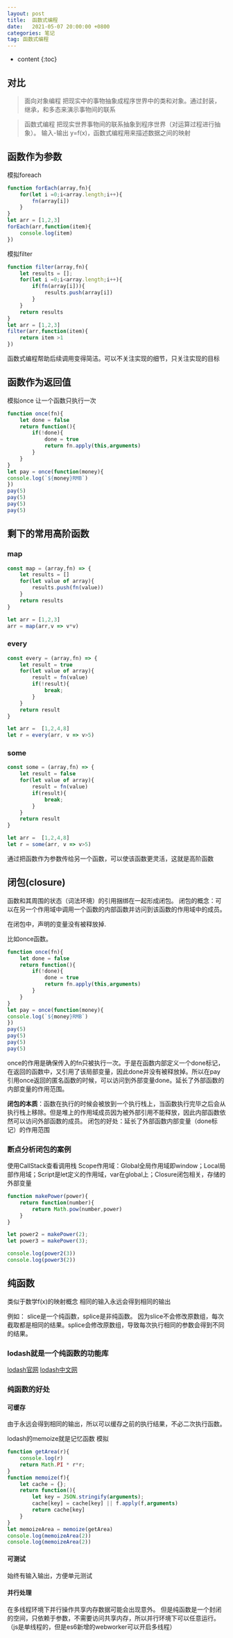 ```yaml
---
layout: post
title:  函数式编程
date:   2021-05-07 20:00:00 +0800
categories: 笔记
tag: 函数式编程
---
```

* content
{:toc}

## 对比

>面向对象编程
把现实中的事物抽象成程序世界中的类和对象。通过封装，继承，和多态来演示事物间的联系

>函数式编程
把现实世界事物间的联系抽象到程序世界（对运算过程进行抽象）。
输入-输出
y=f(x)，函数式编程用来描述数据之间的映射

## 函数作为参数

模拟foreach

```js
function forEach(array,fn){
    for(let i =0;i<array.length;i++){
        fn(array[i])
    }
}
let arr = [1,2,3]
forEach(arr,function(item){
    console.log(item)
})
```

模拟filter

```js
function filter(array,fn){
    let results = [];
    for(let i =0;i<array.length;i++){
        if(fn(array[i])){
            results.push(array[i])
        }
    }
    return results
}
let arr = [1,2,3]
filter(arr,function(item){
    return item >1
})
```

函数式编程帮助后续调用变得简洁。可以不关注实现的细节，只关注实现的目标

## 函数作为返回值

模拟once
让一个函数只执行一次

```js
function once(fn){
    let done = false
    return function(){
        if(!done){
            done = true
            return fn.apply(this,arguments)
        }
    }
}
let pay = once(function(money){
console.log(`${money}RMB`)
})
pay(5)
pay(5)
pay(5)
pay(5)
```

## 剩下的常用高阶函数

### map

```js
const map = (array,fn) => {
    let results = []
    for(let value of array){
        results.push(fn(value))
    }
    return results
}

let arr = [1,2,3]
arr = map(arr,v => v*v)
```

### every

```js
const every = (array,fn) => {
    let result = true
    for(let value of array){
        result = fn(value)
        if(!result){
            break;
        }
    }
    return result
}

let arr =  [1,2,4,8]
let r = every(arr, v => v>5)
```

### some

```js
const some = (array,fn) => {
    let result = false
    for(let value of array){
        result = fn(value)
        if(result){
            break;
        }
    }
    return result
}

let arr =  [1,2,4,8]
let r = some(arr, v => v>5)
```

通过把函数作为参数传给另一个函数，可以使该函数更灵活，这就是高阶函数

## 闭包(closure)

函数和其周围的状态（词法环境）的引用捆绑在一起形成闭包。
闭包的概念：可以在另一个作用域中调用一个函数的内部函数并访问到该函数的作用域中的成员。

在闭包中，声明的变量没有被释放掉.

比如once函数。

```js
function once(fn){
    let done = false
    return function(){
        if(!done){
            done = true
            return fn.apply(this,arguments)
        }
    }
}
let pay = once(function(money){
console.log(`${money}RMB`)
})
pay(5)
pay(5)
pay(5)
pay(5)
```

once的作用是确保传入的fn只被执行一次。于是在函数内部定义一个done标记，在返回的函数中，又引用了该局部变量，因此done并没有被释放掉。所以在pay引用once返回的匿名函数的时候，可以访问到外部变量done。延长了外部函数的内部变量的作用范围。

**闭包的本质**：函数在执行的时候会被放到一个执行栈上，当函数执行完毕之后会从执行栈上移除。但是堆上的作用域成员因为被外部引用不能释放，因此内部函数依然可以访问外部函数的成员。
闭包的好处：延长了外部函数内部变量（done标记）的作用范围

### 断点分析闭包的案例

使用CallStack查看调用栈
Scope作用域：Global全局作用域即window；Local局部作用域；Script是let定义的作用域，var在global上；Closure闭包相关，存储的外部变量

```js
function makePower(power){
    return function(number){
        return Math.pow(number,power)
    }
}

let power2 = makePower(2);
let power3 = makePower(3);

console.log(power2(3))
console.log(power3(2))
```

## 纯函数

类似于数学f(x)的映射概念
相同的输入永远会得到相同的输出

例如：
slice是一个纯函数，splice是非纯函数。
因为slice不会修改原数组，每次截取都是相同的结果。splice会修改原数组，导致每次执行相同的参数会得到不同的结果。

### lodash就是一个纯函数的功能库

[lodash官网](https://lodash.com/)
[lodash中文网](https://www.lodashjs.com/docs/lodash.chunk)

### 纯函数的好处

#### 可缓存

由于永远会得到相同的输出，所以可以缓存之前的执行结果，不必二次执行函数。

lodash的memoize就是记忆函数
模拟

```js
function getArea(r){
    console.log(r)
    return Math.PI * r*r;
}
function memoize(f){
    let cache = {};
    return function(){
        let key = JSON.stringify(arguments);
        cache[key] = cache[key] || f.apply(f,arguments)
        return cache[key]
    }
}
let memoizeArea = memoize(getArea)
console.log(memoizeArea(2))
console.log(memoizeArea(2))

```

#### 可测试

始终有输入输出，方便单元测试

#### 并行处理

在多线程环境下并行操作共享内存数据可能会出现意外。
但是纯函数是一个封闭的空间，只依赖于参数，不需要访问共享内存，所以并行环境下可以任意运行。（js是单线程的，但是es6新增的webworker可以开启多线程）
